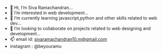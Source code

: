 - 👋 Hi, I’m Siva Ramachandran...
- 👀 I’m interested in web development...
- 🌱 I’m currently learning javascript,python and other skills related to web dev...
- 💞️ I’m looking to collaborate on projects related to web designing  and development...
- 📫 email id: sivaramachandran10.m@gmail.com
- instagram : @beyouramu

<!---
Ramumsrc10/Ramumsrc10 is a ✨ special ✨ repository because its `README.md` (this file) appears on your GitHub profile.
You can click the Preview link to take a look at your changes.
--->
